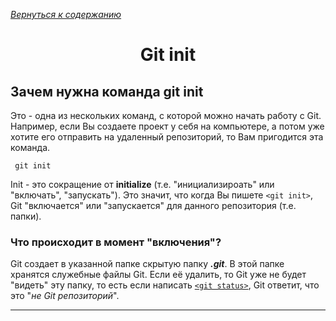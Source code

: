 [*Вернуться к содержанию*](/readme.md)

<h1 align="center">Git init</h1>

## Зачем нужна команда git init

Это - одна из нескольких команд, с которой можно начать работу с Git. Например, если Вы создаете проект у себя на компьютере, а потом уже хотите его отправить на удаленный репозиторий, то Вам пригодится эта команда.

```bash=
 git init
```

Init - это сокращение от **initialize** (т.е. "инициализироать" или "включать", "запускать"). Это значит, что когда Вы пишете `<git init>`, Git "включается" или "запускается" для данного репозитория (т.е. папки).
### Что происходит в момент "включения"?

Git создает в указанной папке скрытую папку ***.git***. В этой папке хранятся служебные файлы Git. Если её удалить, то Git уже не будет "видеть" эту папку, то есть если написать [`<git status>`](/commands/git_status.md), Git ответит, что это "*не Git репозиторий*".

---